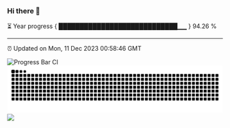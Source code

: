 ### Hi there 👋

⏳ Year progress { ████████████████████████████▁▁ } 94.26 %

---

⏰ Updated on Mon, 11 Dec 2023 00:58:46 GMT

![Progress Bar CI](https://github.com/liununu/liununu/workflows/Progress%20Bar%20CI/badge.svg)![](https://raw.githubusercontent.com/L1cardo/L1cardo/main/assets/github-contribution-grid-snake.svg)![](https://raw.githubusercontent.com/seesaws/seesaws/main/assets/github-contribution-grid-snake.svg)
